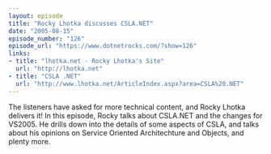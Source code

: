 ```yaml
---
layout: episode
title: "Rocky Lhotka discusses CSLA.NET"
date: "2005-08-15"
episode_number: "126"
episode_url: "https://www.dotnetrocks.com/?show=126"
links:
- title: "lhotka.net - Rocky Lhotka's Site"
  url: "http://lhotka.net"
- title: "CSLA .NET"
  url: "http://www.lhotka.net/ArticleIndex.aspx?area=CSLA%20.NET"
---
```


The listeners have asked for more technical content, and Rocky Lhotka delivers it!  In this episode, Rocky talks about CSLA.NET and the changes for VS2005.  He drills down into the details of some aspects of CSLA, and talks about his opinions on Service Oriented Architechture and Objects, and plenty more.
